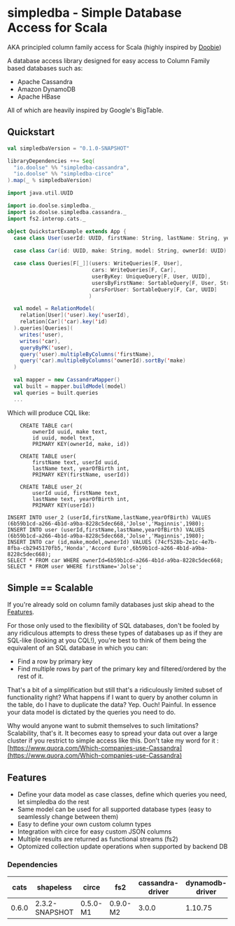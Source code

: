 # simpledba - Simple Database Access for Scala

AKA principled column family access for Scala (highly inspired by [Doobie](https://github.com/tpolecat/doobie))
  
A database access library designed for easy access to Column Family based 
databases such as:

* Apache Cassandra
* Amazon DynamoDB
* Apache HBase

All of which are heavily inspired by Google's BigTable. 

## Quickstart

```scala
val simpledbaVersion = "0.1.0-SNAPSHOT"

libraryDependencies ++= Seq(
  "io.doolse" %% "simpledba-cassandra",
  "io.doolse" %% "simpledba-circe"
).map(_ % simpledbaVersion)
```

```scala
import java.util.UUID

import io.doolse.simpledba._
import io.doolse.simpledba.cassandra._
import fs2.interop.cats._

object QuickstartExample extends App {
  case class User(userId: UUID, firstName: String, lastName: String, yearOfBirth: Int)
  
  case class Car(id: UUID, make: String, model: String, ownerId: UUID)

  case class Queries[F[_]](users: WriteQueries[F, User],
                           cars: WriteQueries[F, Car],
                           userByKey: UniqueQuery[F, User, UUID],
                           usersByFirstName: SortableQuery[F, User, String],
                           carsForUser: SortableQuery[F, Car, UUID]
                          )

  val model = RelationModel(
    relation[User]('user).key('userId),
    relation[Car]('car).key('id)
  ).queries[Queries](
    writes('user),
    writes('car),
    queryByPK('user),
    query('user).multipleByColumns('firstName),
    query('car).multipleByColumns('ownerId).sortBy('make)
  )

  val mapper = new CassandraMapper()
  val built = mapper.buildModel(model)
  val queries = built.queries
  ...
```
Which will produce CQL like:
```
	CREATE TABLE car(
		ownerId uuid, make text,
		id uuid, model text,
		PRIMARY KEY(ownerId, make, id))

	CREATE TABLE user(
		firstName text, userId uuid,
		lastName text, yearOfBirth int,
		PRIMARY KEY(firstName, userId))

	CREATE TABLE user_2(
		userId uuid, firstName text,
		lastName text, yearOfBirth int,
		PRIMARY KEY(userId))
		
INSERT INTO user_2 (userId,firstName,lastName,yearOfBirth) VALUES (6b59b1cd-a266-4b1d-a9ba-8228c5dec668,'Jolse','Maginnis',1980);
INSERT INTO user (userId,firstName,lastName,yearOfBirth) VALUES (6b59b1cd-a266-4b1d-a9ba-8228c5dec668,'Jolse','Maginnis',1980);
INSERT INTO car (id,make,model,ownerId) VALUES (74cf528b-2e1c-4e7b-8fba-cb2945170fb5,'Honda','Accord Euro',6b59b1cd-a266-4b1d-a9ba-8228c5dec668);
SELECT * FROM car WHERE ownerId=6b59b1cd-a266-4b1d-a9ba-8228c5dec668;
SELECT * FROM user WHERE firstName='Jolse';
```

## Simple == Scalable

If you're already sold on column family databases just skip ahead to the [Features](#Features).

For those only used to the flexibility of SQL databases, don't be fooled by any ridiculous attempts to dress
these types of databases up as if they are SQL-like (looking at you CQL!), you're best 
to think of them being the equivalent of an SQL database in which you can:

* Find a row by primary key
* Find multiple rows by part of the primary key and filtered/ordered by the rest of it.

That's a bit of a simplification but still that's a ridiculously limited subset of functionality right? 
What happens if I want to query by another column in the table, do I have to duplicate the data? 
Yep. Ouch! Painful. In essence your data model is dictated by the queries you need to do.
 
Why would anyone want to submit themselves to such limitations? Scalability, that's it. 
It becomes easy to spread your data out over a large cluster if you restrict to simple access like this.
Don't take my word for it : 
[https://www.quora.com/Which-companies-use-Cassandra](https://www.quora.com/Which-companies-use-Cassandra)

## <a name="#Features"></a>Features

* Define your data model as case classes, define which queries you need, let simpledba do the rest
* Same model can be used for all supported database types (easy to seamlessly change between them)
* Easy to define your own custom column types
* Integration with circe for easy custom JSON columns
* Multiple results are returned as functional streams (fs2)
* Optomized collection update operations when supported by backend DB

### Dependencies

| cats| shapeless    | circe  | fs2    |cassandra-driver|dynamodb-driver|
| --- | ---          | ---    | ---    | ---     | ---    |
|0.6.0|2.3.2-SNAPSHOT|0.5.0-M1|0.9.0-M2|3.0.0    | 1.10.75|


